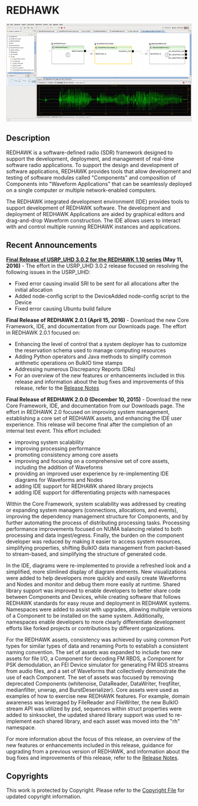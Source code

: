# REDHAWK
![REDHAWK IDE](images/REDHAWK_ScreenShot_scaled.png)
## Description
REDHAWK is a software-defined radio (SDR) framework designed to support the development, deployment, and management of real-time software radio applications. To support the design and development of software applications, REDHAWK provides tools that allow development and testing of software modules called "Components" and composition of Components into "Waveform Applications" that can be seamlessly deployed on a single computer or multiple network-enabled computers.

The REDHAWK integrated development environment (IDE) provides tools to support development of REDHAWK software. The development and deployment of REDHAWK Applications are aided by graphical editors and drag-and-drop Waveform construction. The IDE allows users to interact with and control multiple running REDHAWK instances and applications.
## Recent Announcements
**[Final Release of USRP_UHD 3.0.2 for the REDHAWK 1.10 series](https://github.com/RedhawkSDR/USRP_UHD/releases/tag/3.0.2) (May 11, 2016)** - The effort in the USRP_UHD 3.0.2 release focused on resolving the following issues in the USRP_UHD:

* Fixed error causing invalid SRI to be sent for all allocations after the initial allocation
* Added node-config script to the DeviceAdded node-config script to the Device
* Fixed error causing Ubuntu build failure

**Final Release of REDHAWK 2.0.1 (April 15, 2016)** - Download the new Core Framework, IDE, and documentation from our Downloads page. The effort in REDHAWK 2.0.1 focused on:

* Enhancing the level of control that a system deployer has to customize the reservation schema used to manage computing resources
* Adding Python operators and Java methods to simplify common arithmetic operations on BulkIO time stamps
* Addressing numerous Discrepancy Reports (DRs)
* For an overview of the new features or enhancements included in this release and information about the bug fixes and improvements of this release, refer to the [Release Notes](release-notes/redhawk-2.0.1.md)

**Final Release of REDHAWK 2.0.0 (December 10, 2015)** - Download the new Core Framework, IDE, and documentation from our Downloads page. The effort in REDHAWK 2.0 focused on improving system management, establishing a core set of REDHAWK assets, and enhancing the IDE user experience. This release will become final after the completion of an internal test event. This effort included:

* improving system scalability
* improving processing performance
* promoting consistency among core assets
* improving and focusing on a comprehensive set of core assets, including the addition of Waveforms
* providing an improved user experience by re-implementing IDE diagrams for Waveforms and Nodes
* adding IDE support for REDHAWK shared library projects
* adding IDE support for differentiating projects with namespaces

Within the Core Framework, system scalability was addressed by creating or expanding system managers (connections, allocations, and events), improving the dependency management structure for Components, and by further automating the process of distributing processing tasks. Processing performance improvements focused on NUMA balancing related to both processing and data ingest/egress. Finally, the burden on the component developer was reduced by making it easier to access system resources, simplifying properties, shifting BulkIO data management from packet-based to stream-based, and simplifying the structure of generated code.

In the IDE, diagrams were re-implemented to provide a refreshed look and a simplified, more slimlined display of diagram elements. New visualizations were added to help developers more quickly and easily create Waveforms and Nodes and monitor and debug them more easily at runtime. Shared library support was improved to enable developers to better share code between Components and Devices, while creating software that follows REDHAWK standards for easy reuse and deployment in REDHAWK systems. Namespaces were added to assist with upgrades, allowing multiple versions of a Component to be installed on the same system. Additionally, namespaces enable developers to more clearly differentiate development efforts like forked projects or contributions by different organizations.

For the REDHAWK assets, consistency was achieved by using common Port types for similar types of data and renaming Ports to establish a consistent naming convention. The set of assets was expanded to include two new assets for file I/O, a Component for decoding FM RBDS, a Component for PSK demodulation, an FEI Device simulator for generating FM RDS streams from audio files, and a set of Waveforms that collectively demonstrate the use of each Component. The set of assets was focused by removing deprecated Components (whitenoise, DataReader, DataWriter, freqfilter, medianfilter, unwrap, and BurstDeserializer). Core assets were used as examples of how to exercise new REDHAWK features. For example, domain awareness was leveraged by FileReader and FileWriter, the new BulkIO stream API was utilized by psd, sequences within struct properties were added to sinksocket, the updated shared library support was used to re-implement each shared library, and each asset was moved into the "rh" namespace.

For more information about the focus of this release, an overview of the new features or enhancements included in this release, guidance for upgrading from a previous version of REDHAWK, and information about the bug fixes and improvements of this release, refer to the [Release Notes](release-notes-2.0.0.md).

## Copyrights
This work is protected by Copyright. Please refer to the [Copyright File](COPYRIGHT) for updated copyright information.
